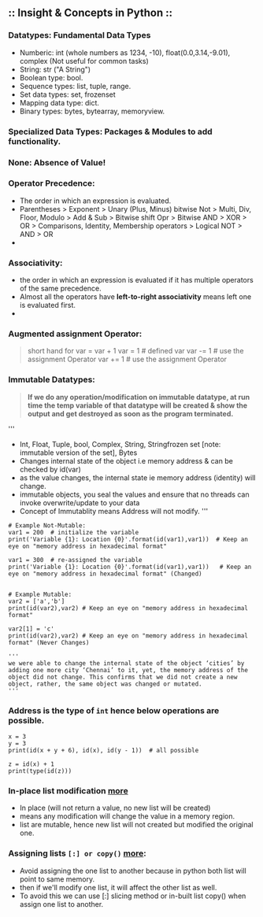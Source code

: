 ## :: Insight & Concepts in Python ::

### Datatypes: Fundamental Data Types

- Numberic:
  int (whole numbers as 1234, -10), float(0.0,3.14,-9.01), complex (Not useful for common tasks)
- String: str ("A String")
- Boolean type: bool.
- Sequence types: list, tuple, range.
- Set data types: set, frozenset
- Mapping data type: dict.
- Binary types: bytes, bytearray, memoryview.


### Specialized Data Types: Packages & Modules to add functionality.

### None:  Absence of Value!

### Operator Precedence:
- The order in which an expression is evaluated.
- Parentheses > Exponent > Unary (Plus, Minus) bitwise Not > Multi, Div, Floor, Modulo > Add & Sub > Bitwise shift Opr > Bitwise AND > XOR > OR > Comparisons, Identity, Membership operators > Logical NOT > AND > OR
- 

### Associativity: 
- the order in which an expression is evaluated if it has multiple operators of the same precedence.
- Almost all the operators have **left-to-right associativity** means left one is evaluated first.
- 

 

### Augmented assignment Operator:
> short hand for var = var + 1
> var = 1 # defined var
> var -= 1 # use the assignment Operator
> var += 1 # use the assignment Operator


### Immutable Datatypes:
>
> **If we do any operation/modification on immutable datatype, at run time the temp variable of that datatype will be created & show the output and get destroyed as soon as the program terminated.**
>

'''
- Int, Float, Tuple, bool, Complex, String, Stringfrozen set [note: immutable version of the set], Bytes
- Changes internal state of the object i.e memory address & can be checked by id(var)
- as the value changes, the internal state ie memory address (identity) will change.
- immutable objects, you seal the values and ensure that no threads can invoke overwrite/update to your data
- Concept of Immutablity means Address will not modify.
'''
```
# Example Not-Mutable:
var1 = 200  # initialize the variable
print('Variable {1}: Location {0}'.format(id(var1),var1))  # Keep an eye on "memory address in hexadecimal format" 

var1 = 300  # re-assigned the variable
print('Variable {1}: Location {0}'.format(id(var1),var1))   # Keep an eye on "memory address in hexadecimal format" (Changed)


# Example Mutable:
var2 = ['a','b']
print(id(var2),var2) # Keep an eye on "memory address in hexadecimal format"

var2[1] = 'c'
print(id(var2),var2) # Keep an eye on "memory address in hexadecimal format" (Never Changes)

'''
we were able to change the internal state of the object ‘cities’ by adding one more city ‘Chennai’ to it, yet, the memory address of the object did not change. This confirms that we did not create a new object, rather, the same object was changed or mutated.
'''
```

### Address is the type of `int` hence below operations are possible.
```
x = 3
y = 3
print(id(x + y + 6), id(x), id(y - 1))  # all possible

z = id(x) + 1
print(type(id(z)))
```

### In-place list modification [more](https://github.com/cyberqurious/PyberSec/blob/main/ConceptCode002/DS_List&Ops005.py)
- In place (will not return a value, no new list will be created)
- means any modification will change the value in a memory region.
- list are mutable, hence new list will not created but modified the original one.

### Assigning lists `[:] or copy()` [more](https://github.com/cyberqurious/PyberSec/blob/main/ConceptCode002/DS_List&Ops005.py):
- Avoid assigning the one list to another because in python both list will point to same memory.
- then if we'll modify one list, it will affect the other list as well.
- To avoid this we can use [:] slicing method or in-built list copy() when assign one list to another.







[^1]:Bytecode is computer object code that an interpreter converts into binary machine code so it can be read by a computer's hardware processor. The interpreter is typically implemented as a virtual machine (VM) that translates the bytecode for the target platform.

